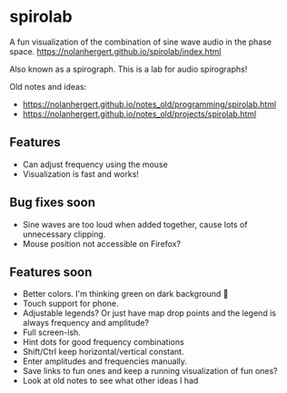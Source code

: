 # spirolab
A fun visualization of the combination of sine wave audio in the phase space.
https://nolanhergert.github.io/spirolab/index.html

Also known as a spirograph. This is a lab for audio spirographs!

Old notes and ideas: 
  * https://nolanhergert.github.io/notes_old/programming/spirolab.html
  * https://nolanhergert.github.io/notes_old/projects/spirolab.html

## Features
  * Can adjust frequency using the mouse
  * Visualization is fast and works!

## Bug fixes soon
  * Sine waves are too loud when added together, cause lots of unnecessary clipping.
  * Mouse position not accessible on Firefox?

## Features soon
  * Better colors. I'm thinking green on dark background 🙂
  * Touch support for phone.
  * Adjustable legends? Or just have map drop points and the legend is always frequency and amplitude?
  * Full screen-ish.
  * Hint dots for good frequency combinations
  * Shift/Ctrl keep horizontal/vertical constant.
  * Enter amplitudes and frequencies manually.
  * Save links to fun ones and keep a running visualization of fun ones?
  * Look at old notes to see what other ideas I had

